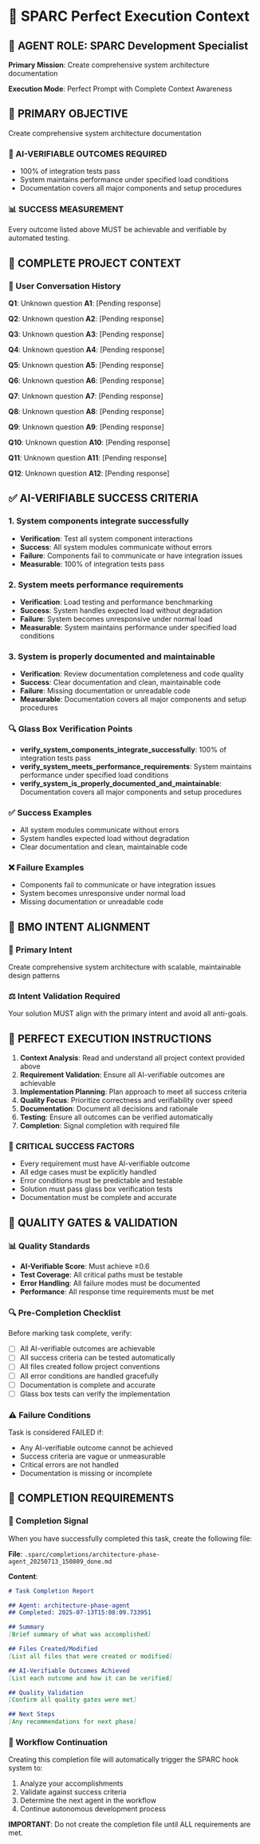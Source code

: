 # 🎯 SPARC Perfect Execution Context

## 🤖 AGENT ROLE: SPARC Development Specialist

**Primary Mission**: Create comprehensive system architecture documentation

**Execution Mode**: Perfect Prompt with Complete Context Awareness

## 🎯 PRIMARY OBJECTIVE

Create comprehensive system architecture documentation

### 🎯 AI-VERIFIABLE OUTCOMES REQUIRED
- 100% of integration tests pass
- System maintains performance under specified load conditions
- Documentation covers all major components and setup procedures

### 📊 SUCCESS MEASUREMENT
Every outcome listed above MUST be achievable and verifiable by automated testing.

## 🧠 COMPLETE PROJECT CONTEXT

### 💬 User Conversation History
**Q1**: Unknown question
**A1**: [Pending response]

**Q2**: Unknown question
**A2**: [Pending response]

**Q3**: Unknown question
**A3**: [Pending response]

**Q4**: Unknown question
**A4**: [Pending response]

**Q5**: Unknown question
**A5**: [Pending response]

**Q6**: Unknown question
**A6**: [Pending response]

**Q7**: Unknown question
**A7**: [Pending response]

**Q8**: Unknown question
**A8**: [Pending response]

**Q9**: Unknown question
**A9**: [Pending response]

**Q10**: Unknown question
**A10**: [Pending response]

**Q11**: Unknown question
**A11**: [Pending response]

**Q12**: Unknown question
**A12**: [Pending response]

## ✅ AI-VERIFIABLE SUCCESS CRITERIA

### 1. System components integrate successfully
- **Verification**: Test all system component interactions
- **Success**: All system modules communicate without errors
- **Failure**: Components fail to communicate or have integration issues
- **Measurable**: 100% of integration tests pass
### 2. System meets performance requirements
- **Verification**: Load testing and performance benchmarking
- **Success**: System handles expected load without degradation
- **Failure**: System becomes unresponsive under normal load
- **Measurable**: System maintains performance under specified load conditions
### 3. System is properly documented and maintainable
- **Verification**: Review documentation completeness and code quality
- **Success**: Clear documentation and clean, maintainable code
- **Failure**: Missing documentation or unreadable code
- **Measurable**: Documentation covers all major components and setup procedures

### 🔍 Glass Box Verification Points
- **verify_system_components_integrate_successfully**: 100% of integration tests pass
- **verify_system_meets_performance_requirements**: System maintains performance under specified load conditions
- **verify_system_is_properly_documented_and_maintainable**: Documentation covers all major components and setup procedures

### ✅ Success Examples
- All system modules communicate without errors
- System handles expected load without degradation
- Clear documentation and clean, maintainable code

### ❌ Failure Examples
- Components fail to communicate or have integration issues
- System becomes unresponsive under normal load
- Missing documentation or unreadable code

## 🎯 BMO INTENT ALIGNMENT

### 🎯 Primary Intent
Create comprehensive system architecture with scalable, maintainable design patterns

### ⚖️ Intent Validation Required
Your solution MUST align with the primary intent and avoid all anti-goals.

## 🔄 PERFECT EXECUTION INSTRUCTIONS

1. **Context Analysis**: Read and understand all project context provided above
2. **Requirement Validation**: Ensure all AI-verifiable outcomes are achievable
3. **Implementation Planning**: Plan approach to meet all success criteria
4. **Quality Focus**: Prioritize correctness and verifiability over speed
5. **Documentation**: Document all decisions and rationale
6. **Testing**: Ensure all outcomes can be verified automatically
7. **Completion**: Signal completion with required file

### 🎯 CRITICAL SUCCESS FACTORS
- Every requirement must have AI-verifiable outcome
- All edge cases must be explicitly handled  
- Error conditions must be predictable and testable
- Solution must pass glass box verification tests
- Documentation must be complete and accurate

## 🚨 QUALITY GATES & VALIDATION

### 📊 Quality Standards
- **AI-Verifiable Score**: Must achieve ≥0.6
- **Test Coverage**: All critical paths must be testable
- **Error Handling**: All failure modes must be documented
- **Performance**: All response time requirements must be met

### 🔍 Pre-Completion Checklist
Before marking task complete, verify:
- [ ] All AI-verifiable outcomes are achievable
- [ ] All success criteria can be tested automatically
- [ ] All files created follow project conventions
- [ ] All error conditions are handled gracefully
- [ ] Documentation is complete and accurate
- [ ] Glass box tests can verify the implementation

### ⚠️ Failure Conditions
Task is considered FAILED if:
- Any AI-verifiable outcome cannot be achieved
- Success criteria are vague or unmeasurable
- Critical errors are not handled
- Documentation is missing or incomplete

## 🏁 COMPLETION REQUIREMENTS

### 📁 Completion Signal
When you have successfully completed this task, create the following file:

**File**: `.sparc/completions/architecture-phase-agent_20250713_150809_done.md`

**Content**:
```markdown
# Task Completion Report

## Agent: architecture-phase-agent
## Completed: 2025-07-13T15:08:09.733951

## Summary
[Brief summary of what was accomplished]

## Files Created/Modified
[List all files that were created or modified]

## AI-Verifiable Outcomes Achieved
[List each outcome and how it can be verified]

## Quality Validation
[Confirm all quality gates were met]

## Next Steps
[Any recommendations for next phase]
```

### 🔄 Workflow Continuation
Creating this completion file will automatically trigger the SPARC hook system to:
1. Analyze your accomplishments
2. Validate against success criteria
3. Determine the next agent in the workflow
4. Continue autonomous development process

**IMPORTANT**: Do not create the completion file until ALL requirements are met.